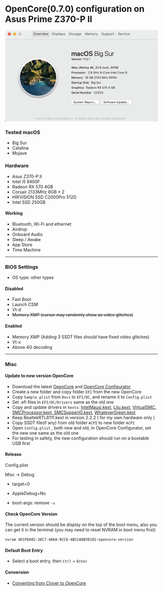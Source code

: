 # OpenCore(0.7.0) configuration on Asus Prime Z370-P II

![System Info](sysInfo.png)

### Tested macOS

- Big Sur
- Catalina
- Mojave

### Hardware

- Asus Z370-P II
- Intel i5 9400F
- Radeon RX 570 4GB
- Corsair 2133MHz 8GB * 2
- HIKVISION SSD C2000Pro 512G
- Intel SSD 250GB

#### Working

- Bluetooth, Wi-Fi and ethernet
- Airdrop
- Onboard Audio
- Sleep / Awake
- App Store
- Time Machine

***

### BIOS Settings

- OS type: other types

#### Disabled

- Fast Boot
- Launch CSM
- Vt-d 
- ~~Memory XMP (cursor may randomly show as video glitches)~~

#### Enabled

- Memory XMP (Adding 3 SSDT files should have fixed video glitches)
- Vt-x
- Above 4G decoding

***

### Misc

#### Update to new version OpenCore

- Download the latest [OpenCore](https://github.com/acidanthera/OpenCorePkg) and [OpenCore Configurator](https://mackie100projects.altervista.org/)
- Create a new folder and copy folder `EFI` from the new OpenCore
- Copy `Sample.plist` from `Docs` to `EFI/OC`, and rename it to `Config.plist`
- Set .efi files in `EFI/OC/Drivers` same as the old one
- Copy and update drivers in `kexts`: [IntelMausi.kext](https://github.com/acidanthera/IntelMausi), [Lilu.kext](https://github.com/acidanthera/Lilu), [VirtualSMC, SMCProcessor.kext, SMCSupperIO.kext](https://github.com/acidanthera/VirtualSMC), [WhateverGreen.kext](https://github.com/acidanthera/WhateverGreen)
- Keep RealtekRTL8111.kext in version 2.2.2 ( for my own hardware only )
- Copy SSDT file(if any) from old folder `ACPI` to new folder `ACPI`
- Open  `Config.plist` , both new and old, in OpenCore Configurator, set the new one same as the old one
- For testing in safety, the new configuration should run on a bootable USB first

#### Release

Config.plist

Misc -> Debug

- target=0
- AppleDebug=No

- boot-args: remove `-v`

#### Check OpenCore Version

The current version should be display on the top of the boot menu, also you can get it in the terminal (you may need to reset NVRAM in boot menu first)

`nvram 4D1FDA02-38C7-4A6A-9CC6-4BCCA8B30102:opencore-version`

#### Default Boot Entry

- Select a boot entry, then `Ctrl` + `Enter`

#### Conversion

* [Converting from Clover to OpenCore](/conversion.md)

